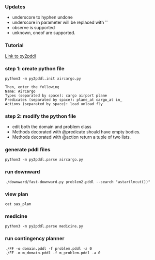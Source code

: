 ### Updates
* underscore to hyphen undone
* underscore in parameter will be replaced with ''
* observe is supported
* unknown, oneof are supported.



### Tutorial
[Link to py2pddl](https://github.com/remykarem/py2pddl)

### step 1: create python file
```
python3 -m py2pddl.init aircargo.py

Then, enter the following
Name: AirCargo
Types (separated by space): cargo airport plane
Predicates (separated by space): plane_at cargo_at in_
Actions (separated by space): load unload fly
```

### step 2: modify the python file
* edit both the domain and problem class
* Methods decorated with @predicate should have empty bodies.
* Methods decorated with @action return a tuple of two lists.

### generate pddl files
```
python3 -m py2pddl.parse aircargo.py
```

### run downward
```
./downward/fast-downward.py problem2.pddl --search "astar(lmcut())"
```

### view plan
```
cat sas_plan
```

### medicine
```
python3 -m py2pddl.parse medicine.py
```
### run contingency planner
```
./FF -o domain.pddl -f problem.pddl -a 0
./FF -o m_domain.pddl -f m_problem.pddl -a 0
```

